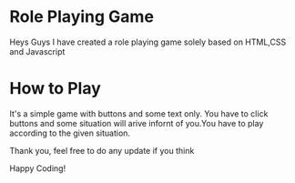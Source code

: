 # Role Playing Game
<p>Heys Guys I have created a role playing game solely based on HTML,CSS and Javascript</p>

# How to Play
<p>It's a simple game with buttons and some text only. You have to click buttons and some situation will arive infornt of you.You have to play according to the given situation.</p>
<p>Thank you, feel free to do any update if you think</p>
<p>Happy Coding!</p>
